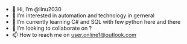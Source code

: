 - 👋 Hi, I’m @linu2030
- 👀 I’m interested in automation and technology in gerneral 
- 🌱 I’m currently learning C# and SQL with few python here and there
- 💞️ I’m looking to collaborate on ?
- 📫 How to reach me on user.online1@outlook.com

<!---
linu2030/linu2030 is a ✨ special ✨ repository because its `README.md` (this file) appears on your GitHub profile.
You can click the Preview link to take a look at your changes.
--->
